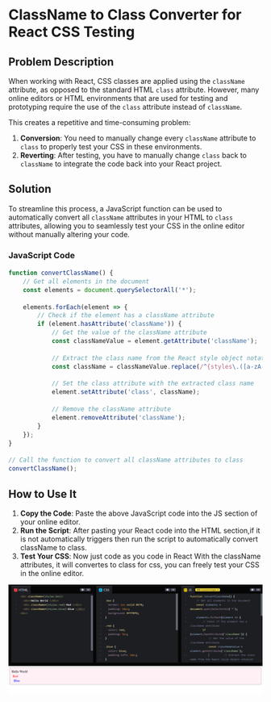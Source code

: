 # ClassName to Class Converter for React CSS Testing

## Problem Description

When working with React, CSS classes are applied using the `className` attribute, as opposed to the standard HTML `class` attribute. However, many online editors or HTML environments that are used for testing and prototyping require the use of the `class` attribute instead of `className`.

This creates a repetitive and time-consuming problem:
1. **Conversion**: You need to manually change every `className` attribute to `class` to properly test your CSS in these environments.
2. **Reverting**: After testing, you have to manually change `class` back to `className` to integrate the code back into your React project.

## Solution

To streamline this process, a JavaScript function can be used to automatically convert all `className` attributes in your HTML to `class` attributes, allowing you to seamlessly test your CSS in the online editor without manually altering your code.

### JavaScript Code

```javascript
function convertClassName() {
    // Get all elements in the document
    const elements = document.querySelectorAll('*');
    
    elements.forEach(element => {
        // Check if the element has a className attribute
        if (element.hasAttribute('className')) {
            // Get the value of the className attribute
            const classNameValue = element.getAttribute('className');
            
            // Extract the class name from the React style object notation
            const className = classNameValue.replace(/^{styles\.([a-zA-Z0-9_-]+)}$/, '$1');
            
            // Set the class attribute with the extracted class name
            element.setAttribute('class', className);
            
            // Remove the className attribute
            element.removeAttribute('className');
        }
    });
}

// Call the function to convert all className attributes to class
convertClassName();
```

## How to Use It
1. **Copy the Code**: Paste the above JavaScript code into the JS section of your online editor.
2. **Run the Script**: After pasting your React code into the HTML section,if it is not automatically triggers then run the script to automatically convert className to class.
3. **Test Your CSS**: Now just code as you code in React With the className attributes, it will convertes to class for css, you can freely test your CSS in the online editor.

![alt text](image.png)